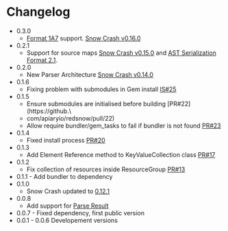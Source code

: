 # Changelog
- 0.3.0
    - [Format 1A7](https://github.com/apiaryio/api-blueprint/releases/tag/format-1A7) support. [Snow Crash v0.16.0](https://github.com/apiaryio/snowcrash/releases/tag/v0.16.0)
- 0.2.1
    - Support for source maps [Snow Crash v0.15.0](https://github.com/apiaryio/snowcrash/releases/tag/v0.15.0) and [AST Serialization Format 2.1](https://github.com/apiaryio/api-blueprint-ast/releases/tag/v2.1).
- 0.2.0
    - New Parser Architecture [Snow Crash v0.14.0](https://github.com/apiaryio/snowcrash/releases/tag/v0.14.0)
- 0.1.6
    - Fixing problem with submodules in Gem install [IS#25](https://github.com/apiaryio/redsnow/issues/25)
- 0.1.5
    - Ensure submodules are initialised before building [PR#22](https://github.\
    - com/apiaryio/redsnow/pull/22)
    - Allow require bundler/gem_tasks to fail if bundler is not found [PR#23](https://github.com/apiaryio/redsnow/pull/23)
- 0.1.4
    - Fixed install process [PR#20](https://github.com/apiaryio/redsnow/pull/20)
- 0.1.3
    - Add Element Reference method to KeyValueCollection class [PR#17](https://github.com/apiaryio/redsnow/pull/17)
- 0.1.2
    - Fix collection of resources inside ResourceGroup [PR#13](https://github.com/apiaryio/redsnow/pull/13)
- 0.1.1 - Add bundler to dependency
- 0.1.0
    - Snow Crash updated to [0.12.1](https://github.com/apiaryio/snowcrash/releases/tag/v0.12.1)
- 0.0.8
    - Add support for [Parse Result](https://github.com/apiaryio/api-blueprint-ast/blob/master/Parse%20Result.md)
- 0.0.7 - Fixed dependency, first public version
- 0.0.1 - 0.0.6 Developement versions
